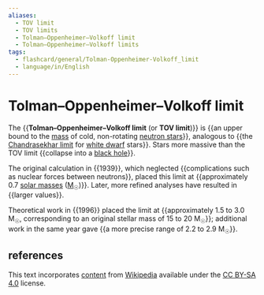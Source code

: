 ```yaml
---
aliases:
  - TOV limit
  - TOV limits
  - Tolman–Oppenheimer–Volkoff limit
  - Tolman–Oppenheimer–Volkoff limits
tags:
  - flashcard/general/Tolman-Oppenheimer-Volkoff_limit
  - language/in/English
---
```


# Tolman–Oppenheimer–Volkoff limit

The {{__Tolman–Oppenheimer–Volkoff limit__ (or __TOV limit__)}} is {{an upper bound to the [mass](star.md#mass) of cold, non-rotating [neutron stars](neutron%20star.md)}}, analogous to {{the [Chandrasekhar limit](Chandrasekhar%20limit.md) for [white dwarf](white%20dwarf.md) stars}}. Stars more massive than the TOV limit {{collapse into a [black hole](black%20hole.md)}}. <!--SR:!2024-08-07,4,270!2024-08-07,4,270!2024-08-07,4,270!2024-08-07,4,270-->

The original calculation in {{1939}}, which neglected {{complications such as nuclear forces between neutrons}}, placed this limit at {{approximately 0.7 [solar masses](solar%20mass.md) ([M<sub>☉</sub>](solar%20mass.md))}}. Later, more refined analyses have resulted in {{larger values}}. <!--SR:!2024-08-07,1,210!2024-08-07,4,270!2024-08-07,4,270!2024-08-07,4,270-->

Theoretical work in {{1996}} placed the limit at {{approximately 1.5 to 3.0 M<sub>☉</sub>, corresponding to an original stellar mass of 15 to 20 M<sub>☉</sub>}}; additional work in the same year gave {{a more precise range of 2.2 to 2.9 M<sub>☉</sub>}}. <!--SR:!2024-08-10,4,230!2024-08-14,8,250!2024-08-15,9,250-->

## references

This text incorporates [content](https://en.wikipedia.org/wiki/Tolman–Oppenheimer–Volkoff_limit) from [Wikipedia](Wikipedia.md) available under the [CC BY-SA 4.0](https://creativecommons.org/licenses/by-sa/4.0/) license.
